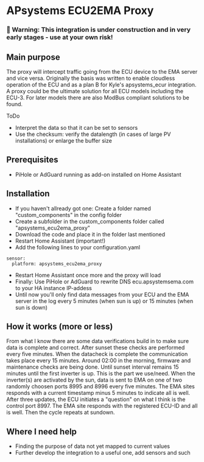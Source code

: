 # APsystems ECU2EMA Proxy

### &#x1F534; Warning: This integration is under construction and in very early stages - use at your own risk!

## Main purpose
The proxy will intercept traffic going from the ECU device to the EMA server and vice versa. Originally the basis was written to enable cloudless operation of the ECU and as a plan B for Kyle's apsystems_ecur integration. A proxy could be the ultimate solution for all ECU models including the ECU-3. For later models there are also ModBus compliant solutions to be found.

ToDo
- Interpret the data so that it can be set to sensors
- Use the checksum: verify the datalength (in cases of large PV installations) or enlarge the buffer size

## Prerequisites
- PiHole or AdGuard running as add-on installed on Home Assistant

## Installation
- If you haven't allready got one: Create a folder named "custom_components" in the config folder
- Create a subfolder in the custom_components folder called "apsystems_ecu2ema_proxy"
- Download the code and place it in the folder last mentioned
- Restart Home Assistant (important!)
- Add the following lines to your configuration.yaml
```
sensor:
  platform: apsystems_ecu2ema_proxy
```
- Restart Home Assistant once more and the proxy will load
- Finally: Use PiHole or AdGuard to rewrite DNS ecu.apsystemsema.com to your HA instance IP-addess
- Until now you'll only find data messages from your ECU and the EMA server in the log every 5 minutes (when sun is up) or 15 minutes (when sun is down)

## How it works (more or less)
From what I know there are some data verifications build in to make sure data is complete and correct. After sunset these checks are performed every five minutes. When the datacheck is complete the communication takes place every 15 minutes. Around 02:00 in the morning, firmware and maintenance checks are being done. Until sunset interval remains 15 minutes until the first inverter is up. This is the part we use/need.
When the inverter(s) are activated by the sun, data is sent to EMA on one of two randomly choosen ports 8995 and 8996 every five minutes. The EMA sites responds with a current timestamp minus 5 minutes to indicate all is well.
After three updates, the ECU initiates a "question" on what I think is the control port 8997. The EMA site responds with the registered ECU-ID and all is well. Then the cycle repeats at sundown.

## Where I need help
- Finding the purpose of data not yet mapped to current values
- Further develop the integration to a useful one, add sensors and such
